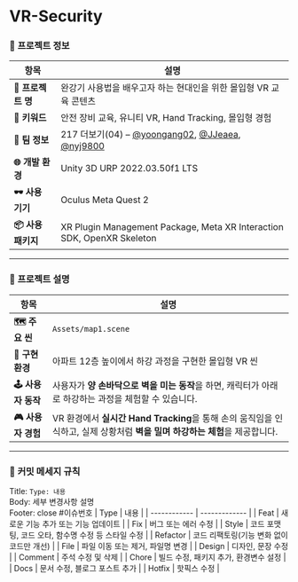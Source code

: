 # VR-Security

### 📌 **프로젝트 정보**

| **항목**         | **설명**                                                                                                                                              |
|-----------------|-------------------------------------------------------------------------------------------------------------------------------------------------------|
| **📛 프로젝트 명** | 완강기 사용법을 배우고자 하는 현대인을 위한 몰입형 VR 교육 콘텐츠                                                                                                |
| **🔑 키워드**      | 안전 장비 교육, 유니티 VR, Hand Tracking, 몰입형 경험                                                                                                       |
| **👥 팀 정보**    | 217 더보기(04) – [@yoongang02](https://github.com/yoongang02), [@JJeaea](https://github.com/JJeaea), [@nyj9800](https://github.com/nyj9800)       |
| **🌐 개발 환경**    | Unity 3D URP 2022.03.50f1 LTS                                                                                                                    |
| **🕶️ 사용 기기**  | Oculus Meta Quest 2                                                                                                                             |
| **📦 사용 패키지** | XR Plugin Management Package, Meta XR Interaction SDK, OpenXR Skeleton                                                                           |

---

### 📌 **프로젝트 설명**
| **항목**         | **설명**                                                                                                                                                  |
|-----------------|-------------------------------------------------------------------------------------------------------------------------------------------------------------|
| **🗺️ 주요 씬**    | `Assets/map1.scene`                                                                                                                                    |
| **🏢 구현 환경**  | 아파트 12층 높이에서 하강 과정을 구현한 몰입형 VR 씬                                                                                                        |
| **🕹️ 사용자 동작** | 사용자가 **양 손바닥으로 벽을 미는 동작**을 하면, 캐릭터가 아래로 하강하는 과정을 체험할 수 있습니다.                                                                 |
| **🎮 사용자 경험** | VR 환경에서 **실시간 Hand Tracking**을 통해 손의 움직임을 인식하고, 실제 상황처럼 **벽을 밀며 하강하는 체험**을 제공합니다.                                           |

---

### 📌 **커밋 메세지 규칙**
Title: `Type: 내용`</br>
Body: 세부 변경사항 설명</br>
Footer: close #이슈번호
| Type | 내용 |
| ------------ | ------------- |
| Feat | 새로운 기능 추가 또는 기능 업데이트 |
| Fix | 버그 또는 에러 수정 |
| Style | 코드 포맷팅, 코드 오타, 함수명 수정 등 스타일 수정 |
| Refactor | 코드 리팩토링(기능 변화 없이 코드만 개선) |
| File | 파일 이동 또는 제거, 파일명 변경 |
| Design | 디자인, 문장 수정 |
| Comment | 주석 수정 및 삭제 |
| Chore | 빌드 수정, 패키지 추가, 환경변수 설정 |
| Docs | 문서 수정, 블로그 포스트 추가 |
| Hotfix | 핫픽스 수정 |
